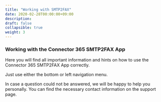 ```yaml
---
title: "Working with SMTP2FAX"
date: 2020-02-28T00:00:00+09:00
description: 
draft: false
collapsible: true
weight: 3
---
```

### Working with the Connector 365 SMTP2FAX App 

Here you will find all important information and hints on how to use the Connector 365 SMTP2FAX App correctly. 

Just use either the bottom or left navigation menu. 

In case a question could not be answered, we will be happy to help you personally. You can find the necessary contact information on the support page. 
